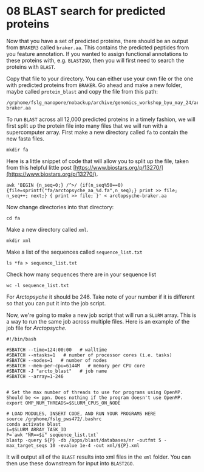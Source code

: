# 08 BLAST search for predicted proteins

Now that you have a set of predicted proteins, there should be an output from `BRAKER3` called `braker.aa`. This contains the predicted peptides from you feature annotation. If you wanted to assign functional annotations to these proteins with, e.g. `BLAST2GO`, then you will first need to search the proteins with `BLAST`.

Copy that file to your directory. You can either use your own file or the one with predicted proteins from `BRAKER`. Go ahead and make a new folder, maybe called `protein_blast` and copy the file from this path:

```
/grphome/fslg_nanopore/nobackup/archive/genomics_workshop_byu_may_24/arctopsyche-braker.aa
```

To run `BLAST` across all 12,000 predicted proteins in a timely fashion, we will first split up the protein file into many files that we will run with a supercomputer array. First make a new directory called `fa` to contain the new fasta files.

```
mkdir fa
```

Here is a little snippet of code that will allow you to split up the file, taken from this helpful little post [https://www.biostars.org/p/13270/](https://www.biostars.org/p/13270/).

```
awk 'BEGIN {n_seq=0;} /^>/ {if(n_seq%50==0){file=sprintf("fa/arctopsyche_aa_%d.fa",n_seq);} print >> file; n_seq++; next;} { print >> file; }' < arctopsyche-braker.aa
```

Now change directories into that directory:

```
cd fa
```

Make a new directory called `xml`.

```
mkdir xml
```

Make a list of the sequences called `sequence_list.txt`

```
ls *fa > sequence_list.txt
```

Check how many sequences there are in your sequence list

```
wc -l sequence_list.txt
```

For _Arctopsyche_ it should be 246. Take note of your number if it is different so that you can put it into the job script.

Now, we're going to make a new job script that will run a `SLURM` array. This is a way to run the same job across multiple files. Here is an example of the job file for _Arctopsyche_.

```
#!/bin/bash

#SBATCH --time=124:00:00   # walltime
#SBATCH --ntasks=1   # number of processor cores (i.e. tasks)
#SBATCH --nodes=1   # number of nodes
#SBATCH --mem-per-cpu=6144M   # memory per CPU core
#SBATCH -J "arcto_blast"   # job name
#SBATCH --array=1-246


# Set the max number of threads to use for programs using OpenMP. Should be <= ppn. Does nothing if the program doesn't use OpenMP.
export OMP_NUM_THREADS=$SLURM_CPUS_ON_NODE

# LOAD MODULES, INSERT CODE, AND RUN YOUR PROGRAMS HERE
source /grphome/fslg_pws472/.bashrc
conda activate blast
i=$SLURM_ARRAY_TASK_ID
P=`awk "NR==$i" sequence_list.txt`
blastp -query ${P} -db /apps/blast/databases/nr -outfmt 5 -max_target_seqs 10 -evalue 1e-4 -out xml/${P}.xml
```

It will output all of the `BLAST` results into xml files in the `xml` folder. You can then use these downstream for input into `BLAST2GO`.
